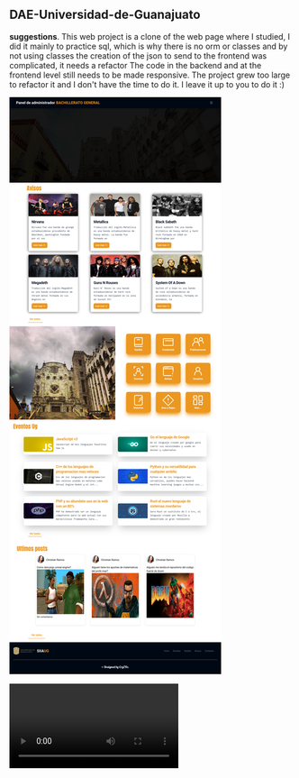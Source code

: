 ## DAE-Universidad-de-Guanajuato

**suggestions**.
This web project is a clone of the web page where I studied, I did it mainly to practice sql, 
which is why there is no orm or classes and by not using classes the creation of the json to send to 
the frontend was complicated, it needs a refactor The code in the backend and at the frontend level still needs to 
be made responsive. The project grew too large to refactor it and I don't have the time to do it. I leave it up to you to do it :)

<img src="https://github.com/CryZRz/DAE-Universidad-de-Guanajuato/blob/main/client/public/HomePage.png">

<video src="https://github.com/CryZRz/DAE-Universidad-de-Guanajuato/blob/main/client/public/dae-review.mp4"></video>
